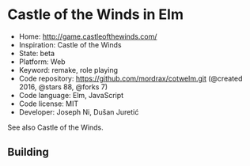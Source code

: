 # Castle of the Winds in Elm

- Home: http://game.castleofthewinds.com/
- Inspiration: Castle of the Winds
- State: beta
- Platform: Web
- Keyword: remake, role playing
- Code repository: https://github.com/mordrax/cotwelm.git (@created 2016, @stars 88, @forks 7)
- Code language: Elm, JavaScript
- Code license: MIT
- Developer: Joseph Ni, Dušan Juretić

See also Castle of the Winds.

## Building
